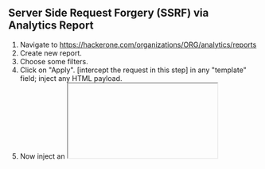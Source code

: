 ## Server Side Request Forgery (SSRF) via Analytics Report


1. Navigate to https://hackerone.com/organizations/ORG/analytics/reports
2. Create new report.
3. Choose some filters.
4. Click on "Apply". [intercept the request in this step] in any "template" field; inject any HTML payload.
5. Now inject an <Iframe> to read internal files as shown in the above POC.

Inject something like 

169.254.169.254/latest/meta-data/hostname
169.254.169.254/latest/meta-data/




